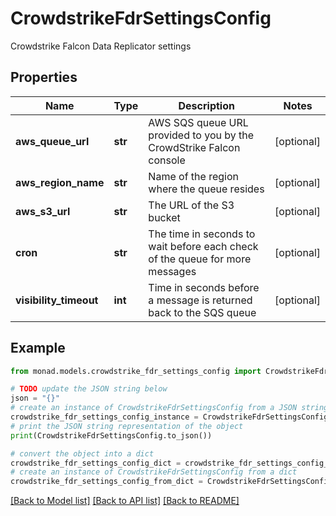 # CrowdstrikeFdrSettingsConfig

Crowdstrike Falcon Data Replicator settings

## Properties

Name | Type | Description | Notes
------------ | ------------- | ------------- | -------------
**aws_queue_url** | **str** | AWS SQS queue URL provided to you by the CrowdStrike Falcon console | [optional] 
**aws_region_name** | **str** | Name of the region where the queue resides | [optional] 
**aws_s3_url** | **str** | The URL of the S3 bucket | [optional] 
**cron** | **str** | The time in seconds to wait before each check of the queue for more messages | [optional] 
**visibility_timeout** | **int** | Time in seconds before a message is returned back to the SQS queue | [optional] 

## Example

```python
from monad.models.crowdstrike_fdr_settings_config import CrowdstrikeFdrSettingsConfig

# TODO update the JSON string below
json = "{}"
# create an instance of CrowdstrikeFdrSettingsConfig from a JSON string
crowdstrike_fdr_settings_config_instance = CrowdstrikeFdrSettingsConfig.from_json(json)
# print the JSON string representation of the object
print(CrowdstrikeFdrSettingsConfig.to_json())

# convert the object into a dict
crowdstrike_fdr_settings_config_dict = crowdstrike_fdr_settings_config_instance.to_dict()
# create an instance of CrowdstrikeFdrSettingsConfig from a dict
crowdstrike_fdr_settings_config_from_dict = CrowdstrikeFdrSettingsConfig.from_dict(crowdstrike_fdr_settings_config_dict)
```
[[Back to Model list]](../README.md#documentation-for-models) [[Back to API list]](../README.md#documentation-for-api-endpoints) [[Back to README]](../README.md)


